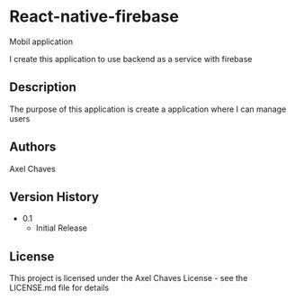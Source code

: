 # React-native-firebase
Mobil application 



I create this application to use backend as a service with firebase

## Description

The purpose of this application is create a application where I can manage users 


## Authors

Axel Chaves 


## Version History

* 0.1
    * Initial Release

## License

This project is licensed under the Axel Chaves License - see the LICENSE.md file for details
